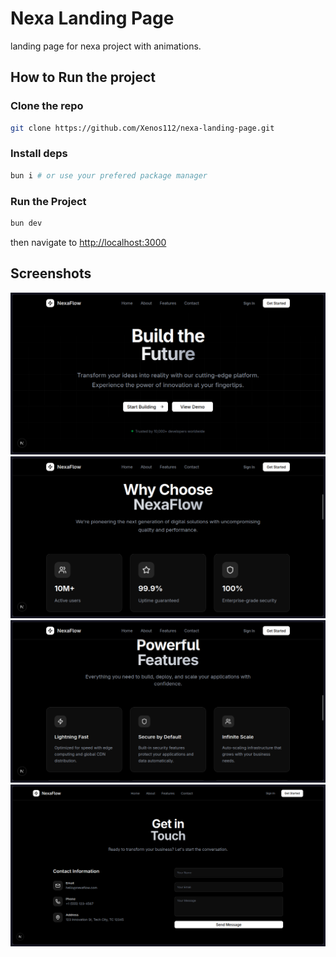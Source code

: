 # Nexa Landing Page
landing page for nexa project with animations.

## How to Run the project

### Clone the repo
```bash
git clone https://github.com/Xenos112/nexa-landing-page.git
```

### Install deps
```bash
bun i # or use your prefered package manager
```

### Run the Project
```bash
bun dev
```
then navigate to [http://localhost:3000](http://localhost:3000)


## Screenshots
![Hero](./screenshots/hero.png)
![About](./screenshots/about.png)
![Features](./screenshots/features.png)
![Contact](./screenshots/contact.png)
